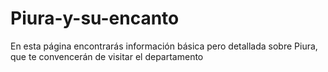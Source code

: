 # Piura-y-su-encanto
En esta página encontrarás información básica pero detallada sobre Piura, que te convencerán de visitar el departamento
